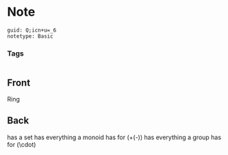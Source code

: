 # Note
```
guid: Q;icn+u=_6
notetype: Basic
```

### Tags
```
```

## Front
Ring

## Back
has a set
has everything a monoid has for \(+(-)\)
has everything a group has for \(\cdot\)
